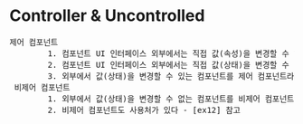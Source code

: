 # Controller & Uncontrolled

<pre>
제어 컴포넌트 
        1. 컴포넌트 UI 인터페이스 외부에서는 직접 값(속성)을 변경할 수 없다.
        2. 컴포넌트 UI 인터페이스 외부에서는 직접 값(상태)을 변경할 수 있다.
        3. 외부에서 값(상태)을 변경할 수 있는 컴포넌트를 제어 컴포넌트라고 한다.
 비제어 컴포넌트
        1. 외부에서 값(상태)을 변경할 수 없는 컴포넌트를 비제어 컴포넌트라고 한다.
        2. 비제어 컴포넌트도 사용처가 있다 - [ex12] 참고
</pre>

